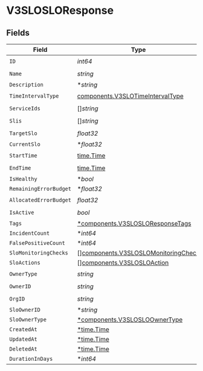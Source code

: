 # V3SLOSLOResponse


## Fields

| Field                                                                                      | Type                                                                                       | Required                                                                                   | Description                                                                                |
| ------------------------------------------------------------------------------------------ | ------------------------------------------------------------------------------------------ | ------------------------------------------------------------------------------------------ | ------------------------------------------------------------------------------------------ |
| `ID`                                                                                       | *int64*                                                                                    | :heavy_check_mark:                                                                         | N/A                                                                                        |
| `Name`                                                                                     | *string*                                                                                   | :heavy_check_mark:                                                                         | N/A                                                                                        |
| `Description`                                                                              | **string*                                                                                  | :heavy_minus_sign:                                                                         | N/A                                                                                        |
| `TimeIntervalType`                                                                         | [components.V3SLOTimeIntervalType](../../models/components/v3slotimeintervaltype.md)       | :heavy_check_mark:                                                                         | N/A                                                                                        |
| `ServiceIds`                                                                               | []*string*                                                                                 | :heavy_check_mark:                                                                         | N/A                                                                                        |
| `Slis`                                                                                     | []*string*                                                                                 | :heavy_check_mark:                                                                         | N/A                                                                                        |
| `TargetSlo`                                                                                | *float32*                                                                                  | :heavy_check_mark:                                                                         | N/A                                                                                        |
| `CurrentSlo`                                                                               | **float32*                                                                                 | :heavy_minus_sign:                                                                         | N/A                                                                                        |
| `StartTime`                                                                                | [time.Time](https://pkg.go.dev/time#Time)                                                  | :heavy_check_mark:                                                                         | N/A                                                                                        |
| `EndTime`                                                                                  | [time.Time](https://pkg.go.dev/time#Time)                                                  | :heavy_check_mark:                                                                         | N/A                                                                                        |
| `IsHealthy`                                                                                | **bool*                                                                                    | :heavy_minus_sign:                                                                         | N/A                                                                                        |
| `RemainingErrorBudget`                                                                     | **float32*                                                                                 | :heavy_minus_sign:                                                                         | N/A                                                                                        |
| `AllocatedErrorBudget`                                                                     | *float32*                                                                                  | :heavy_check_mark:                                                                         | N/A                                                                                        |
| `IsActive`                                                                                 | *bool*                                                                                     | :heavy_check_mark:                                                                         | N/A                                                                                        |
| `Tags`                                                                                     | [*components.V3SLOSLOResponseTags](../../models/components/v3slosloresponsetags.md)        | :heavy_minus_sign:                                                                         | N/A                                                                                        |
| `IncidentCount`                                                                            | **int64*                                                                                   | :heavy_minus_sign:                                                                         | N/A                                                                                        |
| `FalsePositiveCount`                                                                       | **int64*                                                                                   | :heavy_minus_sign:                                                                         | N/A                                                                                        |
| `SloMonitoringChecks`                                                                      | [][components.V3SLOSLOMonitoringCheck](../../models/components/v3sloslomonitoringcheck.md) | :heavy_minus_sign:                                                                         | N/A                                                                                        |
| `SloActions`                                                                               | [][components.V3SLOSLOAction](../../models/components/v3slosloaction.md)                   | :heavy_minus_sign:                                                                         | N/A                                                                                        |
| `OwnerType`                                                                                | *string*                                                                                   | :heavy_check_mark:                                                                         | N/A                                                                                        |
| `OwnerID`                                                                                  | *string*                                                                                   | :heavy_check_mark:                                                                         | N/A                                                                                        |
| `OrgID`                                                                                    | *string*                                                                                   | :heavy_check_mark:                                                                         | N/A                                                                                        |
| `SloOwnerID`                                                                               | **string*                                                                                  | :heavy_minus_sign:                                                                         | N/A                                                                                        |
| `SloOwnerType`                                                                             | [*components.V3SLOSLOOwnerType](../../models/components/v3slosloownertype.md)              | :heavy_minus_sign:                                                                         | N/A                                                                                        |
| `CreatedAt`                                                                                | [*time.Time](https://pkg.go.dev/time#Time)                                                 | :heavy_minus_sign:                                                                         | N/A                                                                                        |
| `UpdatedAt`                                                                                | [*time.Time](https://pkg.go.dev/time#Time)                                                 | :heavy_minus_sign:                                                                         | N/A                                                                                        |
| `DeletedAt`                                                                                | [*time.Time](https://pkg.go.dev/time#Time)                                                 | :heavy_minus_sign:                                                                         | N/A                                                                                        |
| `DurationInDays`                                                                           | **int64*                                                                                   | :heavy_minus_sign:                                                                         | N/A                                                                                        |